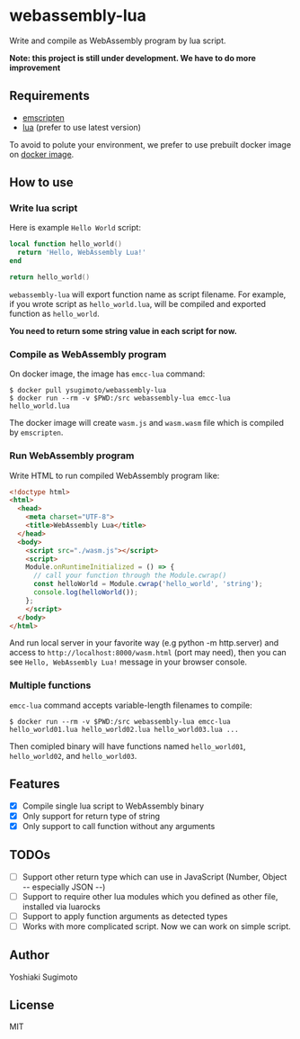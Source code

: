 # webassembly-lua

Write and compile as WebAssembly program by lua script.

**Note: this project is still under development. We have to do more improvement**

## Requirements

- [emscripten](https://github.com/kripken/emscripten)
- [lua](https://www.lua.org/) (prefer to use latest version)

To avoid to polute your environment, we prefer to use prebuilt docker image on [docker image](https://hub.docker.com/r/ysugimoto/webassembly-lua/).

## How to use

### Write lua script

Here is example `Hello World` script:

```lua
local function hello_world()
  return 'Hello, WebAssembly Lua!'
end

return hello_world()
```

`webassembly-lua` will export function name as script filename.
For example, if you wrote script as `hello_world.lua`, will be compiled and exported function as `hello_world`.

__You need to return some string value in each script for now.__


### Compile as WebAssembly program

On docker image, the image has `emcc-lua` command:

```shell
$ docker pull ysugimoto/webassembly-lua
$ docker run --rm -v $PWD:/src webassembly-lua emcc-lua hello_world.lua
```

The docker image will create `wasm.js` and `wasm.wasm` file which is compiled by `emscripten`.

### Run WebAssembly program

Write HTML to run compiled WebAssembly program like:

```html
<!doctype html>
<html>
  <head>
    <meta charset="UTF-8">
    <title>WebAssembly Lua</title>
  </head>
  <body>
    <script src="./wasm.js"></script>
    <script>
    Module.onRuntimeInitialized = () => {
      // call your function through the Module.cwrap()
      const helloWorld = Module.cwrap('hello_world', 'string');
      console.log(helloWorld());
    };
    </script>
  </body>
</html>
```

And run local server in your favorite way (e.g python -m http.server) and access to `http://localhost:8000/wasm.html` (port may need), then you can see `Hello, WebAssembly Lua!` message in your browser console.

### Multiple functions

`emcc-lua` command accepts variable-length filenames to compile:

```
$ docker run --rm -v $PWD:/src webassembly-lua emcc-lua hello_world01.lua hello_world02.lua hello_world03.lua ...
```

Then comipled binary will have functions named `hello_world01`, `hello_world02`, and `hello_world03`.

## Features

- [x] Compile single lua script to WebAssembly binary
- [x] Only support for return type of string
- [x] Only support to call function without any arguments

## TODOs

- [ ] Support other return type which can use in JavaScript (Number, Object -- especially JSON --)
- [ ] Support to require other lua modules which you defined as other file, installed via luarocks
- [ ] Support to apply function arguments as detected types
- [ ] Works with more complicated script. Now we can work on simple script.

## Author

Yoshiaki Sugimoto

## License


MIT
